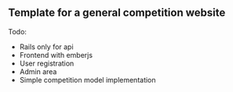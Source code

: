 ## Template for a general competition website

Todo:
- Rails only for api
- Frontend with emberjs
- User registration
- Admin area
- Simple competition model implementation
